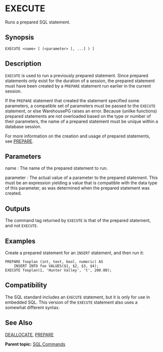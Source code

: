 # EXECUTE 

Runs a prepared SQL statement.

## <a id="section2"></a>Synopsis 

``` {#sql_command_synopsis}
EXECUTE <name> [ (<parameter> [, ...] ) ]
```

## <a id="section3"></a>Description 

`EXECUTE` is used to run a previously prepared statement. Since prepared statements only exist for the duration of a session, the prepared statement must have been created by a `PREPARE` statement run earlier in the current session.

If the `PREPARE` statement that created the statement specified some parameters, a compatible set of parameters must be passed to the `EXECUTE` statement, or else WarehousePG raises an error. Because \(unlike functions\) prepared statements are not overloaded based on the type or number of their parameters, the name of a prepared statement must be unique within a database session.

For more information on the creation and usage of prepared statements, see [PREPARE](PREPARE.html).

## <a id="section4"></a>Parameters 

name
:   The name of the prepared statement to run.

parameter
:   The actual value of a parameter to the prepared statement. This must be an expression yielding a value that is compatible with the data type of this parameter, as was determined when the prepared statement was created.

## <a id="section4b"></a>Outputs

The command tag returned by `EXECUTE` is that of the prepared statement, and not `EXECUTE`.

## <a id="section5"></a>Examples 

Create a prepared statement for an `INSERT` statement, and then run it:

```
PREPARE fooplan (int, text, bool, numeric) AS
    INSERT INTO foo VALUES($1, $2, $3, $4);
EXECUTE fooplan(1, 'Hunter Valley', 't', 200.00);
```

## <a id="section6"></a>Compatibility 

The SQL standard includes an `EXECUTE` statement, but it is only for use in embedded SQL. This version of the `EXECUTE` statement also uses a somewhat different syntax.

## <a id="section7"></a>See Also 

[DEALLOCATE](DEALLOCATE.html), [PREPARE](PREPARE.html)

**Parent topic:** [SQL Commands](../sql_commands/sql_ref.html)

